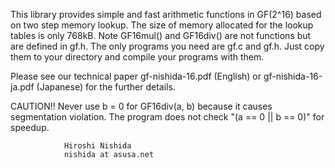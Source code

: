 This library provides simple and fast arithmetic functions in GF(2^16)
based on two step memory lookup.
The size of memory allocated for the lookup tables is only 768kB.
Note GF16mul() and GF16div() are not functions but are defined in gf.h.
The only programs you need are gf.c and gf.h.
Just copy them to your directory and compile your programs with them.

Please see our technical paper gf-nishida-16.pdf (English) or 
gf-nishida-16-ja.pdf (Japanese) for the further details.

CAUTION!! Never use b = 0 for GF16div(a, b) because it causes segmentation
violation.
The program does not check "(a == 0 || b == 0)" for speedup.


				Hiroshi Nishida
				nishida at asusa.net
